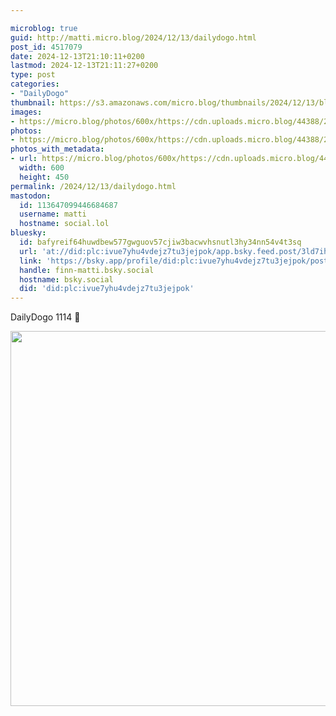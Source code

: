 ```yaml
---

microblog: true
guid: http://matti.micro.blog/2024/12/13/dailydogo.html
post_id: 4517079
date: 2024-12-13T21:10:11+0200
lastmod: 2024-12-13T21:11:27+0200
type: post
categories:
- "DailyDogo"
thumbnail: https://s3.amazonaws.com/micro.blog/thumbnails/2024/12/13/blog.martin-haehnel.de/86d18473831b127b45dafe143423d532.png
images:
- https://micro.blog/photos/600x/https://cdn.uploads.micro.blog/44388/2024/0fda420a710a4aa6b82589270e5299a3.jpg
photos:
- https://micro.blog/photos/600x/https://cdn.uploads.micro.blog/44388/2024/0fda420a710a4aa6b82589270e5299a3.jpg
photos_with_metadata:
- url: https://micro.blog/photos/600x/https://cdn.uploads.micro.blog/44388/2024/0fda420a710a4aa6b82589270e5299a3.jpg
  width: 600
  height: 450
permalink: /2024/12/13/dailydogo.html
mastodon:
  id: 113647099446684687
  username: matti
  hostname: social.lol
bluesky:
  id: bafyreif64huwdbew577gwguov57cjiw3bacwvhsnutl3hy34nn54v4t3sq
  url: 'at://did:plc:ivue7yhu4vdejz7tu3jejpok/app.bsky.feed.post/3ld7ihmgetj2d'
  link: 'https://bsky.app/profile/did:plc:ivue7yhu4vdejz7tu3jejpok/post/3ld7ihmgetj2d'
  handle: finn-matti.bsky.social
  hostname: bsky.social
  did: 'did:plc:ivue7yhu4vdejz7tu3jejpok'
---
```

DailyDogo 1114 🐶

<img src="https://micro.blog/photos/600x/https://blog.martin-haehnel.de/uploads/2024/0fda420a710a4aa6b82589270e5299a3.jpg" width="600" alt="" />

